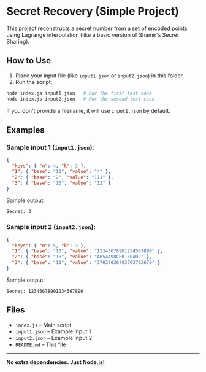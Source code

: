 # Secret Recovery (Simple Project)

This project reconstructs a secret number from a set of encoded points using Lagrange interpolation (like a basic version of Shamir's Secret Sharing).

## How to Use

1. Place your input file (like `input1.json` or `input2.json`) in this folder.
2. Run the script:

```sh
node index.js input1.json   # For the first test case
node index.js input2.json   # For the second test case
```

If you don't provide a filename, it will use `input1.json` by default.

## Examples

### Sample input 1 (`input1.json`):
```json
{
  "keys": { "n": 4, "k": 3 },
  "1": { "base": "10", "value": "4" },
  "2": { "base": "2", "value": "111" },
  "3": { "base": "10", "value": "12" }
}
```
Sample output:
```
Secret: 3
```

### Sample input 2 (`input2.json`):
```json
{
  "keys": { "n": 5, "k": 3 },
  "1": { "base": "10", "value": "12345678901234567890" },
  "2": { "base": "16", "value": "AB54A98CEB1F0AD2" },
  "3": { "base": "10", "value": "37037036703703703670" }
}
```
Sample output:
```
Secret: 12345678901234567890
```

## Files
- `index.js` – Main script
- `input1.json` – Example input 1
- `input2.json` – Example input 2
- `README.md` – This file

---

**No extra dependencies. Just Node.js!** 